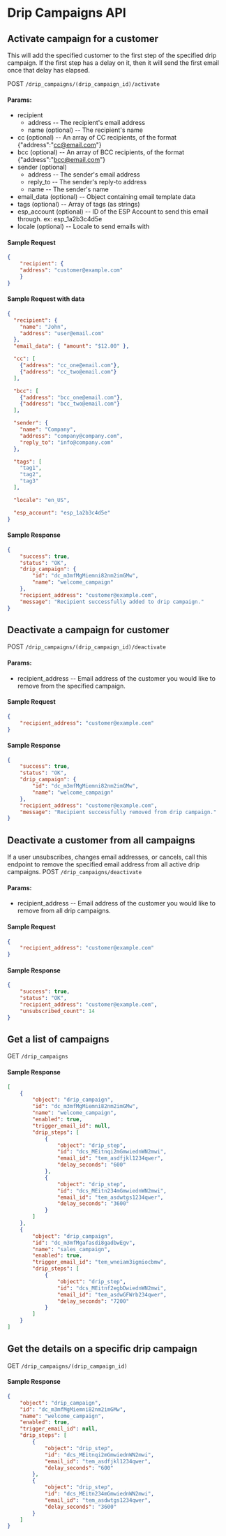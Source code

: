 # Drip Campaigns API

## Activate campaign for a customer
This will add the specified customer to the first step of the specified drip campaign.  If the first step has a delay on it, then it will send the first email once that delay has elapsed.

POST `/drip_campaigns/(drip_campaign_id)/activate`

#### Params:

- recipient
   - address              -- The recipient's email address
   - name (optional)      -- The recipient's name
- cc (optional)           -- An array of CC recipients, of the format {"address":"cc@email.com"}
- bcc (optional)          -- An array of BCC recipients, of the format {"address":"bcc@email.com"}
- sender (optional)
   - address              -- The sender's email address
   - reply_to             -- The sender's reply-to address
   - name                 -- The sender's name
- email_data (optional)   -- Object containing email template data
- tags (optional)         -- Array of tags (as strings)
- esp\_account (optional) -- ID of the ESP Account to send this email through. ex: esp\_1a2b3c4d5e
- locale (optional)       -- Locale to send emails with

#### Sample Request

```json
{
    "recipient": {
    "address": "customer@example.com"
    }
}
```

#### Sample Request with data

```json
{
  "recipient": {
    "name": "John",
    "address": "user@email.com"
  },
  "email_data": { "amount": "$12.00" },

  "cc": [
    {"address": "cc_one@email.com"},
    {"address": "cc_two@email.com"}
  ],

  "bcc": [
    {"address": "bcc_one@email.com"},
    {"address": "bcc_two@email.com"}
  ],

  "sender": {
    "name": "Company",
    "address": "company@company.com",
    "reply_to": "info@company.com"
  },

  "tags": [
    "tag1",
    "tag2",
    "tag3"
  ],

  "locale": "en_US",

  "esp_account": "esp_1a2b3c4d5e"
}
```

#### Sample Response

```json
{
    "success": true,
    "status": "OK",
    "drip_campaign": {
        "id": "dc_m3mfMgMiemni82nm2imGMw",
        "name": "welcome_campaign"
    },
    "recipient_address": "customer@example.com",
    "message": "Recipient successfully added to drip campaign."
}
```

## Deactivate a campaign for customer
POST `/drip_campaigns/(drip_campaign_id)/deactivate`

#### Params:
- recipient\_address -- Email address of the customer you would like to remove from the specified campaign.

#### Sample Request

```json
{
    "recipient_address": "customer@example.com"
}
```

#### Sample Response

```json
{
    "success": true,
    "status": "OK",
    "drip_campaign": {
        "id": "dc_m3mfMgMiemni82nm2imGMw",
        "name": "welcome_campaign"
    },
    "recipient_address": "customer@example.com",
    "message": "Recipient successfully removed from drip campaign."
}
```

## Deactivate a customer from all campaigns
If a user unsubscribes, changes email addresses, or cancels, call this endpoint to remove the specified email address from all active drip campaigns.
POST `/drip_campaigns/deactivate`

#### Params:
- recipient\_address -- Email address of the customer you would like to remove from all drip campaigns.

#### Sample Request

```json
{
    "recipient_address": "customer@example.com"
}
```

#### Sample Response

```json
{
    "success": true,
    "status": "OK",
    "recipient_address": "customer@example.com",
    "unsubscribed_count": 14
}
```

## Get a list of campaigns
GET `/drip_campaigns`

#### Sample Response

```json
[
    {
        "object": "drip_campaign",
        "id": "dc_m3mfMgMiemni82nm2imGMw",
        "name": "welcome_campaign",
        "enabled": true,
        "trigger_email_id": null,
        "drip_steps": [
            {
                "object": "drip_step",
                "id": "dcs_MEitnqi2mGmwiednWN2mwi",
                "email_id": "tem_asdfjkl1234qwer",
                "delay_seconds": "600"
            },
            {
                "object": "drip_step",
                "id": "dcs_MEitn234mGmwiednWN2mwi",
                "email_id": "tem_asdwtgs1234qwer",
                "delay_seconds": "3600"
            }
        ]
    },
    {
        "object": "drip_campaign",
        "id": "dc_m3mfMgafasdi8gadbwEgv",
        "name": "sales_campaign",
        "enabled": true,
        "trigger_email_id": "tem_wneiam3igmiocbmw",
        "drip_steps": [
            {
                "object": "drip_step",
                "id": "dcs_MEitnf2egbDwiednWN2mwi",
                "email_id": "tem_asdwGFWrb234qwer",
                "delay_seconds": "7200"
            }
        ]
    }
]
```

## Get the details on a specific drip campaign
GET `/drip_campaigns/(drip_campaign_id)`

#### Sample Response

```json
{
    "object": "drip_campaign",
    "id": "dc_m3mfMgMiemni82nm2imGMw",
    "name": "welcome_campaign",
    "enabled": true,
    "trigger_email_id": null,
    "drip_steps": [
        {
            "object": "drip_step",
            "id": "dcs_MEitnqi2mGmwiednWN2mwi",
            "email_id": "tem_asdfjkl1234qwer",
            "delay_seconds": "600"
        },
        {
            "object": "drip_step",
            "id": "dcs_MEitn234mGmwiednWN2mwi",
            "email_id": "tem_asdwtgs1234qwer",
            "delay_seconds": "3600"
        }
    ]
}
```
